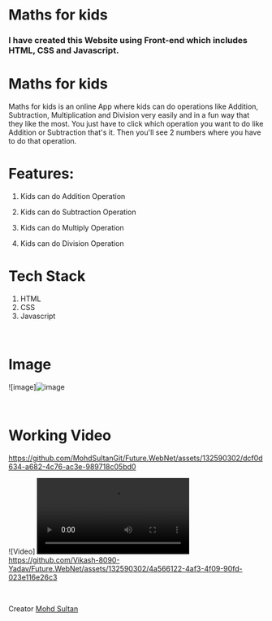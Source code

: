 # Maths for kids

### I have created this Website using Front-end which includes HTML, CSS and Javascript.



# Maths for kids

Maths for kids is an online App where kids can do operations like Addition, Subtraction, Multiplication and Division very easily and in a fun way that they like the most. You just have to click which operation you want to do like Addition or Subtraction that's it. Then you'll see 2 numbers where you have to do that operation. 

# Features:

1. Kids can do Addition Operation

2. Kids can do Subtraction Operation

3. Kids can do Multiply Operation

4. Kids can do Division Operation




# Tech Stack
1. HTML
2. CSS
3. Javascript



<br>

# Image
![image]![image](https://github.com/MohdSultanGit/Future.WebNet/assets/132590302/1362c6e2-0e8f-44e4-8db9-7f67bacf6660)


<br>


# Working Video 



https://github.com/MohdSultanGit/Future.WebNet/assets/132590302/dcf0d634-a682-4c76-ac3e-989718c05bd0


![Video]
<video src="Maths%20for%20kids-2.mp4" controls title="Title"></video>
https://github.com/Vikash-8090-Yadav/Future.WebNet/assets/132590302/4a566122-4af3-4f09-90fd-023e116e26c3







<br>

Creator
[Mohd Sultan](https://github.com/MohdSultanGit)
